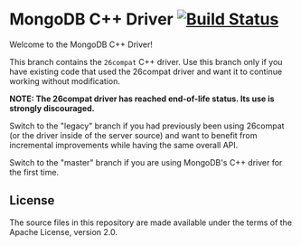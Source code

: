 # MongoDB C++ Driver [![Build Status](https://travis-ci.org/mongodb/mongo-cxx-driver.svg?branch=26compat)](https://travis-ci.org/mongodb/mongo-cxx-driver)

Welcome to the MongoDB C++ Driver!

This branch contains the `26compat` C++ driver.  Use this branch only if
you have existing code that used the 26compat driver and want it to
continue working without modification.

**NOTE: The 26compat driver has reached end-of-life status.  Its use is strongly discouraged.**

Switch to the "legacy" branch if you had previously been using 26compat (or
the driver inside of the server source) and want to benefit from
incremental improvements while having the same overall API.

Switch to the "master" branch if you are using MongoDB's C++ driver for the
first time.

## License

The source files in this repository are made available under the terms of
the Apache License, version 2.0.
